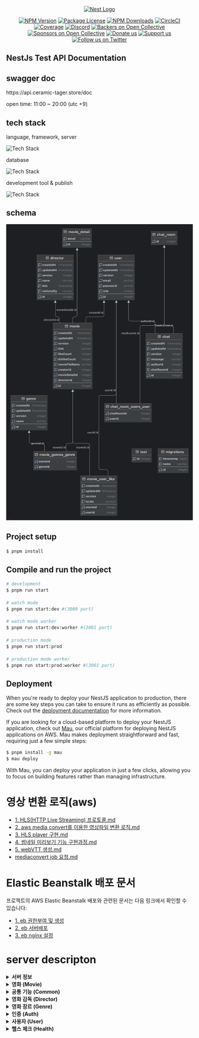 <p align="center">
  <a href="http://nestjs.com/" target="blank"><img src="https://nestjs.com/img/logo-small.svg" width="120" alt="Nest Logo" /></a>
</p>

<p align="center">
<a href="https://www.npmjs.com/~nestjscore" target="_blank"><img src="https://img.shields.io/npm/v/@nestjs/core.svg" alt="NPM Version" /></a>
<a href="https://www.npmjs.com/~nestjscore" target="_blank"><img src="https://img.shields.io/npm/l/@nestjs/core.svg" alt="Package License" /></a>
<a href="https://www.npmjs.com/~nestjscore" target="_blank"><img src="https://img.shields.io/npm/dm/@nestjs/common.svg" alt="NPM Downloads" /></a>
<a href="https://circleci.com/gh/nestjs/nest" target="_blank"><img src="https://img.shields.io/circleci/build/github/nestjs/nest/master" alt="CircleCI" /></a>
<a href="https://coveralls.io/github/nestjs/nest?branch=master" target="_blank"><img src="https://coveralls.io/repos/github/nestjs/nest/badge.svg?branch=master#9" alt="Coverage" /></a>
<a href="https://discord.gg/G7Qnnhy" target="_blank"><img src="https://img.shields.io/badge/discord-online-brightgreen.svg" alt="Discord"/></a>
<a href="https://opencollective.com/nest#backer" target="_blank"><img src="https://opencollective.com/nest/backers/badge.svg" alt="Backers on Open Collective" /></a>
<a href="https://opencollective.com/nest#sponsor" target="_blank"><img src="https://opencollective.com/nest/sponsors/badge.svg" alt="Sponsors on Open Collective" /></a>
  <a href="https://paypal.me/kamilmysliwiec" target="_blank"><img src="https://img.shields.io/badge/Donate-PayPal-ff3f59.svg" alt="Donate us"/></a>
    <a href="https://opencollective.com/nest#sponsor"  target="_blank"><img src="https://img.shields.io/badge/Support%20us-Open%20Collective-41B883.svg" alt="Support us"></a>
  <a href="https://twitter.com/nestframework" target="_blank"><img src="https://img.shields.io/twitter/follow/nestframework.svg?style=social&label=Follow" alt="Follow us on Twitter"></a>
</p>

## NestJs Test API Documentation

## swagger doc
<p>https://api.ceramic-tager.store/doc</p>

<p>open time: 11:00 ~ 20:00 (utc +9)</p>

## tech stack

<p>language, framework, server</p>
<img src="https://skillicons.dev/icons?i=js,ts,nodejs,nestjs,nginx&perline=5" alt="Tech Stack" />

<p>database</p>
<img src="https://skillicons.dev/icons?i=postgres,redis,&perline=4" alt="Tech Stack" />

<p>development tool & publish</p>
<img src="https://skillicons.dev/icons?i=webstorm,git,github,aws&perline=4" alt="Tech Stack" />

## schema
![schema.png](src/document/schema.png)

## Project setup

```bash
$ pnpm install
```

## Compile and run the project

```bash
# development
$ pnpm run start

# watch mode
$ pnpm run start:dev #(3000 port)

# watch mode worker
$ pnpm run start:dev:worker #(3001 port)

# production mode
$ pnpm run start:prod

# production mode worker
$ pnpm run start:prod:worker #(3001 port)

```
## Deployment

When you're ready to deploy your NestJS application to production, there are some key steps you can take to ensure it runs as efficiently as possible. Check out the [deployment documentation](https://docs.nestjs.com/deployment) for more information.

If you are looking for a cloud-based platform to deploy your NestJS application, check out [Mau](https://mau.nestjs.com), our official platform for deploying NestJS applications on AWS. Mau makes deployment straightforward and fast, requiring just a few simple steps:

```bash
$ pnpm install -g mau
$ mau deploy
```

With Mau, you can deploy your application in just a few clicks, allowing you to focus on building features rather than managing infrastructure.

# 영상 변환 로직(aws)
- [1. HLS(HTTP Live Streaming) 프로토콜.md](docs/HLS%20%EC%98%81%EC%83%81%20%EB%B3%80%ED%99%98/1.%20HLS%28HTTP%20Live%20Streaming%29%20%ED%94%84%EB%A1%9C%ED%86%A0%EC%BD%9C.md)
- [2. aws media convert를 이용한 영상파일 변환 로직.md](docs/HLS%20%EC%98%81%EC%83%81%20%EB%B3%80%ED%99%98/2.%20aws%20media%20convert%EB%A5%BC%20%EC%9D%B4%EC%9A%A9%ED%95%9C%20%EC%98%81%EC%83%81%ED%8C%8C%EC%9D%BC%20%EB%B3%80%ED%99%98%20%EB%A1%9C%EC%A7%81.md)
- [3. HLS player 구현.md](docs/HLS%20%EC%98%81%EC%83%81%20%EB%B3%80%ED%99%98/3.%20HLS%20player%20%EA%B5%AC%ED%98%84.md)
- [4. 썸네일 미리보기 기능 구현과정.md](docs/HLS%20%EC%98%81%EC%83%81%20%EB%B3%80%ED%99%98/4.%20%EC%8D%B8%EB%84%A4%EC%9D%BC%20%EB%AF%B8%EB%A6%AC%EB%B3%B4%EA%B8%B0%20%EA%B8%B0%EB%8A%A5%20%EA%B5%AC%ED%98%84%EA%B3%BC%EC%A0%95.md)
- [5. webVTT 생성.md](docs/HLS%20%EC%98%81%EC%83%81%20%EB%B3%80%ED%99%98/5.%20webVTT%20%EC%83%9D%EC%84%B1.md)
- [mediaconvert job 요청.md](docs/HLS%20%EC%98%81%EC%83%81%20%EB%B3%80%ED%99%98/mediaconvert%20job%20%EC%9A%94%EC%B2%AD.md)

# Elastic Beanstalk 배포 문서

프로젝트의 AWS Elastic Beanstalk 배포와 관련된 문서는 다음 링크에서 확인할 수 있습니다:

- [1. eb 권한부여 및 생성](/docs/elastic-beanstalk/1.%20eb%20권한부여%20및%20생성.md)
- [2. eb 서버배포](/docs/elastic-beanstalk/2.%20eb%20서버배포.md)
- [3. eb nginx 설정](/docs/elastic-beanstalk/3.%20eb%20nginx%20설정.md)

# server descripton

<details> <summary><strong>서버 정보</strong></summary>

- 서버 실행시간: 11:00 ~ 20:00

- Swagger 문서: [https://api.ceramic-tager.store/doc](https://api.ceramic-tager.store/doc)

- 미디어 생성 서버: 3000 port

- 영상 편집 서버: 3001 port

</details> <details> <summary><strong>영화 (Movie)</strong></summary>

- 영화 목록 불러오기

- 영화 생성하기

- 최신 영화 리스트 가져오기

- 영화 불러오기

- 영화 수정하기

- 영화 삭제하기

- 영화 좋아요

- 영화 싫어요


</details> <details> <summary><strong>공통 기능 (Common)</strong></summary>

- presigned-url 생성

- 서버 폴더에 비디오 파일 업로드

- 업로드파일 serve-static으로 접근하기

- serve-static으로 접근가능한 영상 목록 보기

- 비디오파일 s3 temp폴더 업로드


</details> <details> <summary><strong>영화 감독 (Director)</strong></summary>

- 영화 감독 생성하기

- 영화 감독 목록 불러오기

- 영화 감독 불러오기

- 영화 감독 변경하기

- 영화 감독 제거하기


</details> <details> <summary><strong>영화 장르 (Genre)</strong></summary>

- 영화 장르 생성하기

- 영화 장르 목록 불러오기

- 영화 장르 가져오기

- 영화 장르 변경하기

- 영화 장르 제거하기


</details> <details> <summary><strong>인증 (Auth)</strong></summary>

- 사용자 회원가입

- 사용자 로그인

- 사용자 로그인 passport 방식

- 사용자 토큰 갱신하기


</details> <details> <summary><strong>사용자 (User)</strong></summary>

- 사용자 목록 불러오기

- 사용자 불러오기

- 사용자 업데이트

- 사용자 제거하기


</details> <details> <summary><strong>헬스 체크 (Health)</strong></summary>

- load balancer 헬스체크


</details> 
